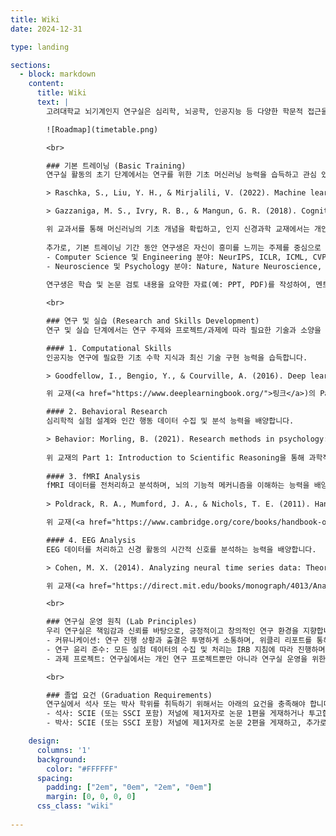 ```yaml
---
title: Wiki
date: 2024-12-31

type: landing

sections:
  - block: markdown
    content:
      title: Wiki
      text: |
        고려대학교 뇌기계인지 연구실은 심리학, 뇌공학, 인공지능 등 다양한 학문적 접근을 통해 인간과 기계의 고차원 인지 과정을 심층적으로 연구하는 것을 목표로 합니다. 대학원생은 심리학적 통찰력과 공학적 전문성을 결합하여 융합 소양을 갖추고, 다학제적 연구자로 성장하는 것을 지향합니다. 이상적인 학습 및 연구 로드맵은 다음과 같습니다.

        ![Roadmap](timetable.png)

        <br>

        ### 기본 트레이닝 (Basic Training)
        연구실 활동의 초기 단계에서는 연구를 위한 기초 머신러닝 능력을 습득하고 관심 있는 연구 분야를 탐구하는 것을 목표로 합니다. 이를 위해 학부연구생은 기본적인 학습 자료를 바탕으로 연구에 필요한 이론적 토대를 다지고, 최신 논문을 검토하며 관심 있는 주제를 구체화합니다.

        > Raschka, S., Liu, Y. H., & Mirjalili, V. (2022). Machine learning with PyTorch and Scikit-learn. Packt Publishing.

        > Gazzaniga, M. S., Ivry, R. B., & Mangun, G. R. (2018). Cognitive neuroscience: The biology of the mind. W.W. Norton & Company.

        위 교과서를 통해 머신러닝의 기초 개념을 확립하고, 인지 신경과학 교재에서는 개인적으로 흥미로운 주제를 선정해 인지 분야에 대한 기본적인 지식을 습득합니다. 만약 주제를 선택하는 데 어려움이 있다면, 6장 "Object Recognition"을 추천합니다. 
        
        추가로, 기본 트레이닝 기간 동안 연구생은 자신이 흥미를 느끼는 주제를 중심으로 최신 논문을 찾아 검토합니다. 다음은 논문 탐색을 위한 가이드라인입니다:
        - Computer Science 및 Engineering 분야: NeurIPS, ICLR, ICML, CVPR, ICCV, ECCV 등 주요 컨퍼런스, 또는 Nature Machine Intelligence, Nature Computational Science, Journal of Machine Learning Research, IEEE Transactions on Pattern Analysis and Machine Intelligence 등 학술 저널지에서 발표된 최근 2년간 발표된 논문 중 3편 선정.
        - Neuroscience 및 Psychology 분야: Nature, Nature Neuroscience, Nature Communications, Nature Human Behavior, Science, Science Advances. Cell, Neuron, Current Biology, PNAS, PLOS Biology, PLOS Computational Biology 등 학술 저널지에서 발표된 최근 4년간 발표된 논문 중 3편 선정.
        
        연구생은 학습 및 논문 검토 내용을 요약한 자료(예: PPT, PDF)를 작성하여, 멘토와 협의된 일정(예: 격주 1회)에 따라 진행 상황을 점검합니다. 이를 통해 학습 방향을 지속적으로 수정 및 보완합니다. 최종적으로 PI와의 상담을 통해 연구 방향과 부합하는 2개의 논문을 선정하고, 이를 발표하며 연구 주제를 구체화합니다.

        <br>

        ### 연구 및 실습 (Research and Skills Development)
        연구 및 실습 단계에서는 연구 주제와 프로젝트/과제에 따라 필요한 기술과 소양을 학습합니다. 이 과정은 Computational, Behavioral, fMRI, EEG의 네 가지 주요 영역으로 나뉘며, 아래는 각 영역의 세부 내용입니다.

        #### 1. Computational Skills
        인공지능 연구에 필요한 기초 수학 지식과 최신 기술 구현 능력을 습득합니다. 

        > Goodfellow, I., Bengio, Y., & Courville, A. (2016). Deep learning. MIT Press.

        위 교재(<a href="https://www.deeplearningbook.org/">링크</a>)의 Part 1과 Part 2에서 다루는 기초 수학 개념과 신경망 학습의 원리를 추천합니다.

        #### 2. Behavioral Research
        심리학적 실험 설계와 인간 행동 데이터 수집 및 분석 능력을 배양합니다.

        > Behavior: Morling, B. (2021). Research methods in psychology: Evaluating a world of information. W.W. Norton & Company.
        
        위 교재의 Part 1: Introduction to Scientific Reasoning을 통해 과학적 추론과 실험 설계의 기초 원리를 이해합니다. 이후, PsychoPy를 활용해 실험 환경을 구현하고, 연구 주제에 맞는 행동 실험 프로토콜을 개발합니다. PsychoPy의 활용법에 대한 자세한 정보는 공식 문서(<a href="https://psychopy.org/documentation.html">링크</a>)에서 확인할 수 있습니다.
        
        #### 3. fMRI Analysis
        fMRI 데이터를 전처리하고 분석하며, 뇌의 기능적 메커니즘을 이해하는 능력을 배양합니다. 
        
        > Poldrack, R. A., Mumford, J. A., & Nichols, T. E. (2011). Handbook of functional MRI data analysis. Cambridge University Press.

        위 교재(<a href="https://www.cambridge.org/core/books/handbook-of-functional-mri-data-analysis/8EDF966C65811FCCC306F7C916228529">링크</a>)를 통하여 fMRI 데이터의 처리 및 분석에 대한 전반적인 개념과 방법을 습득합니다. 이후, fMRI 데이터 전처리를 위한 도구인 fMRIPrep을 사용하여 실제 데이터를 전처리하는 방법을 익히며, 데이터 분석에 필요한 기술을 체득합니다. fMRIPrep 사용법과 관련된 자세한 정보는 관련 페이퍼(<a href="https://doi.org/10.1038/s41592-018-0235-4">링크</a>) 및 공식 문서(<a href="https://fmriprep.org/en/stable/">링크</a>)를 통해 확인할 수 있습니다.

        #### 4. EEG Analysis
        EEG 데이터를 처리하고 신경 활동의 시간적 신호를 분석하는 능력을 배양합니다.

        > Cohen, M. X. (2014). Analyzing neural time series data: Theory and practice. MIT Press.

        위 교재(<a href="https://direct.mit.edu/books/monograph/4013/Analyzing-Neural-Time-Series-DataTheory-and">링크</a>)를 활용하여 EEG 신호 분석의 이론적 배경을 학습합니다. EEG 데이터의 전처리 및 분석은 EEGLAB 소프트웨어를 사용하여 진행합니다. EEGLAB의 사용법과 관련된 구체적인 내용은 공식 문서(<a href="https://eeglab.org/">링크</a>)에서 확인할 수 있습니다.

        <br>

        ### 연구실 운영 원칙 (Lab Principles)
        우리 연구실은 책임감과 신뢰를 바탕으로, 긍정적이고 창의적인 연구 환경을 지향합니다.
        - 커뮤니케이션: 연구 진행 상황과 출결은 투명하게 소통하며, 위클리 리포트를 통해 연구 내용을 공유합니다.
        - 연구 윤리 준수: 모든 실험 데이터의 수집 및 처리는 IRB 지침에 따라 진행하며, 모든 논문과 보고서는 정직하게 작성합니다.
        - 과제 프로젝트: 연구실에서는 개인 연구 프로젝트뿐만 아니라 연구실 운영을 위한 필요한 과제 기반 프로젝트도 진행합니다.

        <br>

        ### 졸업 요건 (Graduation Requirements)
        연구실에서 석사 또는 박사 학위를 취득하기 위해서는 아래의 요건을 충족해야 합니다.
        - 석사: SCIE (또는 SSCI 포함) 저널에 제1저자로 논문 1편을 게재하거나 투고합니다.
        - 박사: SCIE (또는 SSCI 포함) 저널에 제1저자로 논문 2편을 게재하고, 추가로 1편을 게재하거나 투고합니다.  

    design:
      columns: '1'
      background:
        color: "#FFFFFF"
      spacing:
        padding: ["2em", "0em", "2em", "0em"]
        margin: [0, 0, 0, 0]
      css_class: "wiki"
      
---
```

